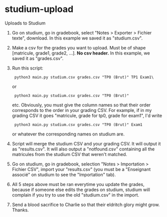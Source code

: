 # studium-upload
Uploads to Studium

1. Go on studium, go in gradebook, select "Notes > Exporter > Fichier texte", download. In this example we saved it as "studium.csv".
2. Make a csv for the grades you want to upload. Must be of shape [matricule, grade1, grade2, ...]. **No csv header.** In this example, we saved it as "grades.csv".
3. Run this script:  

        python3 main.py studium.csv grades.csv "TP0 (Brut)" TP1 Exam1\
    or

        python3 main.py studium.csv grades.csv "TP0 (Brut)"
    etc. Obviously, you must give the column names so that their order corresponds to the order in your grading CSV.
    For example, if in my grading CSV it goes "matricule, grade for tp0, grade for exam1", I'd write 

        python3 main.py studium.csv grades.csv "TP0 (Brut)" Exam1
    or whatever the corresponding names on studium are.
4. Script will merge the studium CSV and your grading CSV. It will output it as "results.csv". It will also output a "notfound.csv" containing all the matricules from the studium CSV that weren't matched.
5. Go on studium, go in gradebook, selection "Notes > Importation > Fichier CSV", import your "results.csv" (you must be a "Enseignant associé" on studium to see the "Importation" tab).
6. All 5 steps above must be ran everytime you update the grades, because if someone else edits the grades on studium, studium will complain if you try to use the old "studium.csv" in the import.
7. Send a blood sacrifice to Charlie so that their eldritch glory might grow. Thanks.
